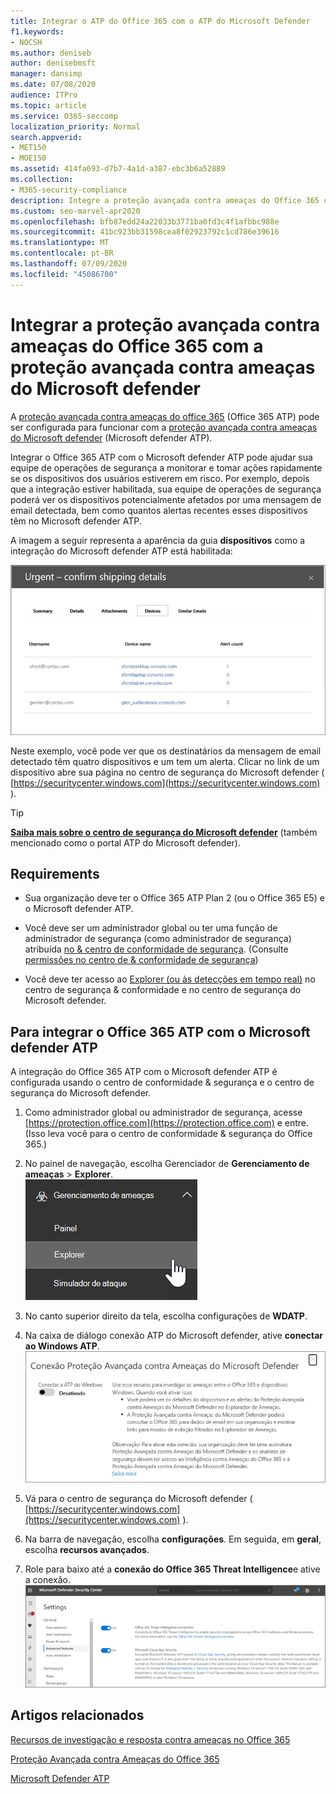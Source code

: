 ```yaml
---
title: Integrar o ATP do Office 365 com o ATP do Microsoft Defender
f1.keywords:
- NOCSH
ms.author: deniseb
author: denisebmsft
manager: dansimp
ms.date: 07/08/2020
audience: ITPro
ms.topic: article
ms.service: O365-seccomp
localization_priority: Normal
search.appverid:
- MET150
- MOE150
ms.assetid: 414fa693-d7b7-4a1d-a387-ebc3b6a52889
ms.collection:
- M365-security-compliance
description: Integre a proteção avançada contra ameaças do Office 365 com a proteção avançada contra ameaças do Microsoft defender para ver informações mais detalhadas sobre o gerenciamento de ameaças.
ms.custom: seo-marvel-apr2020
ms.openlocfilehash: bfb87edd24a22033b3771ba0fd3c4f1afbbc988e
ms.sourcegitcommit: 41bc923bb31598cea8f02923792c1cd786e39616
ms.translationtype: MT
ms.contentlocale: pt-BR
ms.lasthandoff: 07/09/2020
ms.locfileid: "45086700"
---
```

# <a name="integrate-office-365-advanced-threat-protection-with-microsoft-defender-advanced-threat-protection"></a>Integrar a proteção avançada contra ameaças do Office 365 com a proteção avançada contra ameaças do Microsoft defender

A [proteção avançada contra ameaças do office 365](https://docs.microsoft.com/microsoft-365/security/office-365-security/office-365-atp?view=o365-worldwide) (Office 365 ATP) pode ser configurada para funcionar com a [proteção avançada contra ameaças do Microsoft defender](https://docs.microsoft.com/windows/security/threat-protection) (Microsoft defender ATP).

Integrar o Office 365 ATP com o Microsoft defender ATP pode ajudar sua equipe de operações de segurança a monitorar e tomar ações rapidamente se os dispositivos dos usuários estiverem em risco. Por exemplo, depois que a integração estiver habilitada, sua equipe de operações de segurança poderá ver os dispositivos potencialmente afetados por uma mensagem de email detectada, bem como quantos alertas recentes esses dispositivos têm no Microsoft defender ATP. 

A imagem a seguir representa a aparência da guia **dispositivos** como a integração do Microsoft defender ATP está habilitada:
  
![Quando o Microsoft defender ATP estiver habilitado, você poderá ver uma lista de dispositivos com alertas.](../../media/fec928ea-8f0c-44d7-80b9-a2e0a8cd4e89.PNG)
  
Neste exemplo, você pode ver que os destinatários da mensagem de email detectado têm quatro dispositivos e um tem um alerta. Clicar no link de um dispositivo abre sua página no centro de segurança do Microsoft defender ( [https://securitycenter.windows.com](https://securitycenter.windows.com) ).

> [!TIP]
> **[Saiba mais sobre o centro de segurança do Microsoft defender](https://docs.microsoft.com/windows/security/threat-protection/microsoft-defender-atp/use)** (também mencionado como o portal ATP do Microsoft defender).
  
## <a name="requirements"></a>Requirements

- Sua organização deve ter o Office 365 ATP Plan 2 (ou o Office 365 E5) e o Microsoft defender ATP.
    
- Você deve ser um administrador global ou ter uma função de administrador de segurança (como administrador de segurança) atribuída [no &amp; centro de conformidade de segurança](https://protection.office.com). (Consulte [permissões no centro de &amp; conformidade de segurança](permissions-in-the-security-and-compliance-center.md))
    
- Você deve ter acesso ao [Explorer (ou às detecções em tempo real)](threat-explorer.md) no centro de segurança & conformidade e no centro de segurança do Microsoft defender.
    
## <a name="to-integrate-office-365-atp-with-microsoft-defender-atp"></a>Para integrar o Office 365 ATP com o Microsoft defender ATP

A integração do Office 365 ATP com o Microsoft defender ATP é configurada usando o centro de conformidade & segurança e o centro de segurança do Microsoft defender.
  
1. Como administrador global ou administrador de segurança, acesse [https://protection.office.com](https://protection.office.com) e entre. (Isso leva você para o centro de conformidade & segurança do Office 365.)
    
2. No painel de navegação, escolha Gerenciador de **Gerenciamento de ameaças**  >  **Explorer**.<br>![Gerenciador no menu de gerenciamento de ameaças](../../media/ThreatMgmt-Explorer-nav.png)<br>
    
3. No canto superior direito da tela, escolha configurações de **WDATP**.
    
4. Na caixa de diálogo conexão ATP do Microsoft defender, ative **conectar ao Windows ATP**.<br>![Conexão ATP do Microsoft defender](../../media/Explorer-WDATPConnection-dialog.png)<br>
    
5. Vá para o centro de segurança do Microsoft defender ( [https://securitycenter.windows.com](https://securitycenter.windows.com) ).

6. Na barra de navegação, escolha **configurações**. Em seguida, em **geral**, escolha **recursos avançados**.

7. Role para baixo até a **conexão do Office 365 Threat Intelligence**e ative a conexão.<br/>![Conexão do Office 365 Threat Intelligence](../../media/mdatp-oatptoggle.png)<br>

## <a name="related-articles"></a>Artigos relacionados

[Recursos de investigação e resposta contra ameaças no Office 365](office-365-ti.md)
  
[Proteção Avançada contra Ameaças do Office 365](office-365-atp.md)
  
[Microsoft Defender ATP](https://docs.microsoft.com/windows/security/threat-protection)
